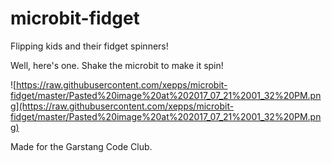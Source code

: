 # microbit-fidget
Flipping kids and their fidget spinners!

Well, here's one. Shake the microbit to make it spin!

![https://raw.githubusercontent.com/xepps/microbit-fidget/master/Pasted%20image%20at%202017_07_21%2001_32%20PM.png](https://raw.githubusercontent.com/xepps/microbit-fidget/master/Pasted%20image%20at%202017_07_21%2001_32%20PM.png)

Made for the Garstang Code Club.
